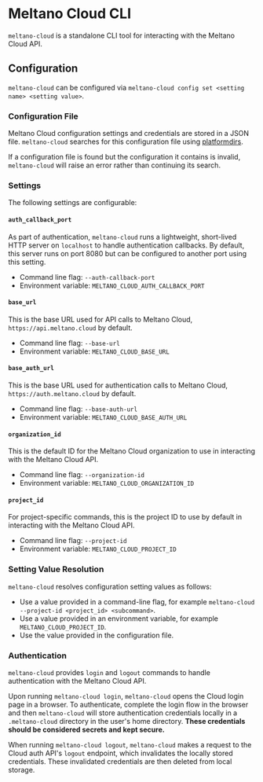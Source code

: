 # Meltano Cloud CLI

`meltano-cloud` is a standalone CLI tool for interacting with the Meltano Cloud API.

## Configuration

`meltano-cloud` can be configured via
`meltano-cloud config set <setting name> <setting value>`.

### Configuration File

Meltano Cloud configuration settings and credentials are stored in a JSON file.
`meltano-cloud` searches for this configuration file using [platformdirs](https://github.com/platformdirs/platformdirs).

If a configuration file is found but the configuration it contains
is invalid, `meltano-cloud` will raise an error rather than continuing its search.

### Settings

The following settings are configurable:

#### `auth_callback_port`

As part of authentication, `meltano-cloud` runs a lightweight, short-lived HTTP
server on `localhost` to handle authentication callbacks. By default, this
server runs on port 8080 but can be configured to another port using this setting.

- Command line flag: `--auth-callback-port`
- Environment variable: `MELTANO_CLOUD_AUTH_CALLBACK_PORT`

#### `base_url`

This is the base URL used for API calls to Meltano Cloud, `https://api.meltano.cloud`
by default.

- Command line flag: `--base-url`
- Environment variable: `MELTANO_CLOUD_BASE_URL`

#### `base_auth_url`

This is the base URL used for authentication calls to Meltano Cloud,
`https://auth.meltano.cloud` by default.

- Command line flag: `--base-auth-url`
- Environment variable: `MELTANO_CLOUD_BASE_AUTH_URL`

#### `organization_id`

This is the default ID for the Meltano Cloud organization to use in interacting with
the Meltano Cloud API.

- Command line flag: `--organization-id`
- Environment variable: `MELTANO_CLOUD_ORGANIZATION_ID`

#### `project_id`

For project-specific commands, this is the project ID to use by default in interacting
with the Meltano Cloud API.

- Command line flag: `--project-id`
- Environment variable: `MELTANO_CLOUD_PROJECT_ID`

### Setting Value Resolution

`meltano-cloud` resolves configuration setting values as follows:

- Use a value provided in a command-line flag, for example
  `meltano-cloud --project-id <project_id> <subcommand>`.
- Use a value provided in an environment variable, for example `MELTANO_CLOUD_PROJECT_ID`.
- Use the value provided in the configuration file.

### Authentication

`meltano-cloud` provides `login` and `logout` commands to handle authentication with
the Meltano Cloud API.

Upon running `meltano-cloud login`, `meltano-cloud` opens the
Cloud login page in a browser. To authenticate, complete the login flow in the browser
and then `meltano-cloud` will store authentication credentials locally in a
`.meltano-cloud` directory in the user's home directory. **These credentials should
be considered secrets and kept secure.**

When running `meltano-cloud logout`, `meltano-cloud` makes a request to the Cloud
auth API's `logout` endpoint, which invalidates the locally stored credentials.
These invalidated credentials are then deleted from local storage.
